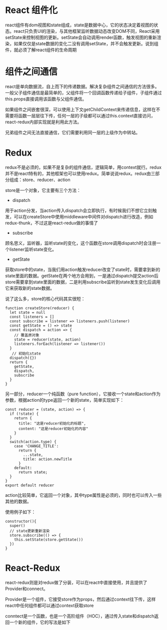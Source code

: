 # React 组件化

react组件有dom视图和state组成，state是数据中心，它的状态决定着视图的状态。react只负责UI的渲染，与其他框架监听数据动态改变DOM不同，React采用setState来控制视图的更新。setState会自动调用render函数，触发视图的重新渲染，如果仅仅是state数据的变化二没有调用setState，并不会触发更新。说到组件，就必须了解react组件的生命周期

# 组件之间通信

react是单向数据流，自上而下的传递数据。解决复杂组件之间通信的方法很多。一般父子组件通信是最简单的，父组件将一个回调函数传递给子组件，子组件通过this.props直接调用该函数与父组件通信。

如果组件之间嵌套很深，可以使用上下文getChildContext来传递信息，这样在不需要将函数一层层往下传，任何一层的子级都可以通过this.context直接访问，react-redux内部实现就是利用此方法。

兄弟组件之间无法直接通信，它们需要利用同一层的上级作为中转站。

# Redux

redux不是必须的，如果不是复杂的组件通信，逻辑简单，用context就行。redux并不是react特有的，其他框架也可以使用redux。简单说说redux。redux由三部分组成：store、reducer、action

store是一个对象，它主要有三个方法：

- dispatch

用于action分发，当action传入dispatch会立即执行，有时候我们不想它立刻触发，可以在createStore中使用middleware中间件对dispatch进行改造，例如redux-thunk，不过这是react-redux做的事情了

- subscribe

顾名思义，监听器，监听state的变化，这个函数在store调用dispatch时会注册一个listener监听state变化。

- getState

获取store中的state，当我们用action触发reducer改变了state时，需要拿到新的state里面的数据。getState在两个地方会用到，一是通过dispatch提交action后store需要拿到state里面的数据，二是利用subscribe监听到state发生变化后调用它来获取新的state数据。

说了这么多，store的核心代码其实很短：

```
function createStore(reducer) {
  let state = null
  const listeners = []
  const subscribe = listener => listeners.push(listener)
  const getState = () => state
  const dispatch = action => {
    // 覆盖原对象
    state = reducer(state, action)
    listeners.forEach(listener => listener())
  }
   // 初始化state
  dispatch({})
  return {
    getState,
    dispatch,
    subscribe
  }
}
```

另一部分，reducer一个纯函数（pure function），它接收一个state和action作为参数，根据action的type返回一个新的state，简单实现如下：

```
const reducer = (state, action) => {
  if (!state) {
    return {
      title: "这是reducer初始化的标题",
      content: "这是reducer初始化的内容"
    }
  }
  switch(action.type) {
    case 'CHANGE_TITLE':
      return {
        ...state,
        title: action.newTitle
      }
    default:
      return state;
  }
}
export default reducer
```

action比较简单，它返回一个对象，其中type属性是必须的，同时也可以传入一些其他的数据。

使用例子如下：

```
constructor(){
  super()
  // state更新重新渲染
  store.subscribe(() => {
    this.setState(store.getState())
  })
}
```

# React-Redux

react-redux则是对redux做了分装，可以在react中直接使用，并且提供了Provider和connect。

Provider是一个组件，它接受store作为props，然后通过context往下传，这样react中任何组件都可以通过context获取store

conntect是一个函数，也是一个高阶组件（HOC），通过传入state和dispatch返回一个新的组件，它的写法是如下